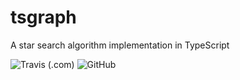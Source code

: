 # tsgraph

A star search algorithm implementation in TypeScript

![Travis (.com)](https://img.shields.io/travis/com/kei-g/tsgraph?style=plastic)
![GitHub](https://img.shields.io/github/license/kei-g/tsgraph?style=plastic)
